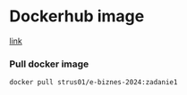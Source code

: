 # Dockerhub image

[link](https://hub.docker.com/layers/strus01/e-biznes-2024/zadanie1/images/sha256-21fe9f9d588be2e1fb6785b85ef178ece9a42c1fc74f87a85623d53af7b4597a?context=repo)

### Pull docker image

```shell
docker pull strus01/e-biznes-2024:zadanie1
```